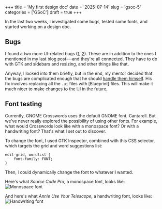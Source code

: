 +++
title      = 'My first design doc'
date       = '2025-07-14'
slug       = 'gsoc-5'
categories = ['GSoC']
draft      = true
+++

In the last two weeks, I investigated some bugs, tested some fonts, and started working on a design doc.


## Bugs

I found a two more UI-related bugs ([1](https://gitlab.gnome.org/jrb/crosswords/-/issues/280), [2](https://gitlab.gnome.org/jrb/crosswords/-/issues/282)). These are in addition to the ones I mentioned in my last blog post---and they're all connected. They have to do with GTK and sidebars and resizing, and other things like that. 

Anyway, I looked into them briefly, but in the end, my mentor decided that the bugs are complicated enough that he should [handle them himself](https://gitlab.gnome.org/jrb/crosswords/-/merge_requests/258). His fix involves replacing all the `.ui` files with [Blueprint] files. This will make it much nicer to make changes to the UI in the future.


## Font testing

Currently, GNOME Crosswords uses the default GNOME font, Cantarell. But we've never really explored the possibility of using other fonts. For example, what would Crosswords look like with a monospace font? Or with a handwriting font? That's what I set out to discover.

To change the font, I used GTK Inspector, combined with this CSS selector, which targets the grid and word suggestions list:
```
edit-grid, wordlist {
    font-family: FONT;
}
```
Then, I could dynamically change the font to whatever I wanted.

Here's what *Source Code Pro*, a monospace font, looks like:
![Monospace font](https://victorma.ca/posts/gsoc-5/monospace.png)

And here's what *Annie Use Your Telescope*, a handwriting font, looks like:
![Handwriting font](https://victorma.ca/posts/gsoc-5/handwriting.png)
